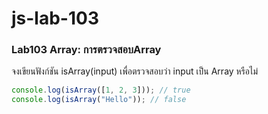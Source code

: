 # js-lab-103
### Lab103 Array: การตรวจสอบArray
จงเขียนฟังก์ชัน isArray(input) เพื่อตรวจสอบว่า input เป็น Array หรือไม่ 

```JavaScript
console.log(isArray([1, 2, 3])); // true
console.log(isArray("Hello")); // false
```
